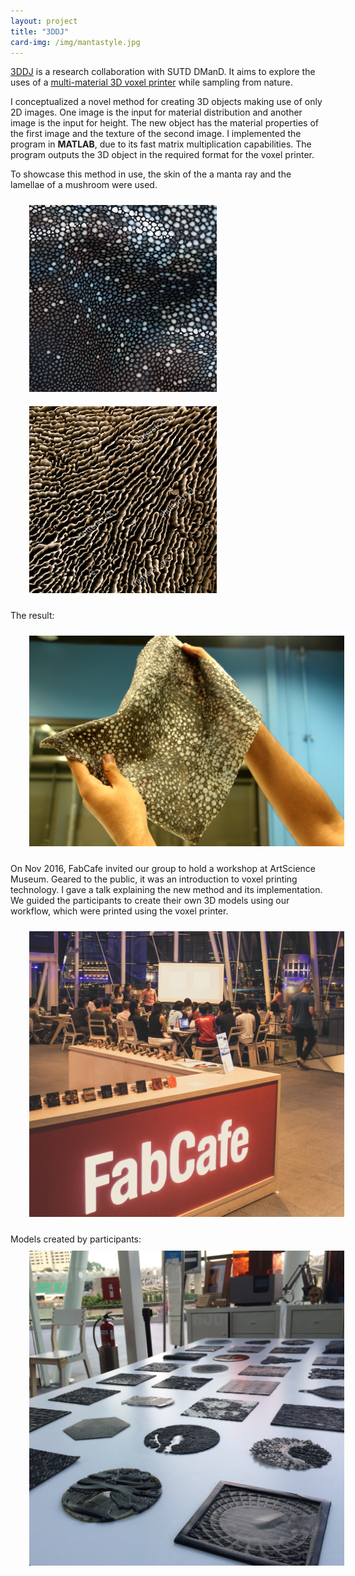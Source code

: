 ```yaml
---
layout: project
title: "3DDJ"
card-img: /img/mantastyle.jpg
---
```


[3DDJ](http://www.3dsampling.net/) is a research collaboration with SUTD DManD. It aims to explore the uses of a [multi-material 3D voxel printer](http://www.stratasys.com/3d-printers/production-series/connex3-systems) while sampling from nature.

I conceptualized a novel method for creating 3D objects making use of only 2D images. One image is the input for material distribution and another image is the input for height. The new object has the material properties of the first image and the texture of the second image. I implemented the program in **MATLAB**, due to its fast matrix multiplication capabilities. The program outputs the 3D object in the required format for the voxel printer.

To showcase this method in use, the skin of the a manta ray and the lamellae of a mushroom were used.
<div style="overflow: hidden;">
<img class="pull-left" style="padding: 10px 30px" src="/img/mantaray.png">
<img class="pull-right" style="padding: 10px 30px" src="/img/mushroom.png">
</div>

The result:

<img style="padding: 10px 30px" src="/img/mantastyle-result.png">

On Nov 2016, FabCafe invited our group to hold a workshop at ArtScience Museum. Geared to the public, it was an introduction to voxel printing technology. I gave a talk explaining the new method and its implementation. We guided the participants to create their own 3D models using our workflow, which were printed using the voxel printer.

<img style="padding: 10px 30px;" src="/img/presentation.jpg">

Models created by participants:
<img style="padding: 10px 30px;" src="/img/models.jpg">
